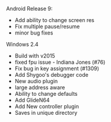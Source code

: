 Android Release 9:
- Add ability to change screen res
- Fix multiple pause/resume
- minor bug fixes

Windows 2.4
- Build with v2015
- fixed fpu issue - Indiana Jones (#76) 
- Fix bug in key assignment (#1309)
- Add Shygoo's debugger code
- New audio plugin
- large address aware
- Ability to change defaults
- Add GlideN64
- Add New controller plugin
- Saves in unique directory
